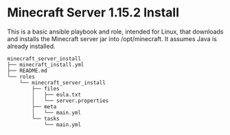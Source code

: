 # Minecraft Server 1.15.2 Install #

This is a basic ansible playbook and role, intended for Linux, that
downloads and installs the Minecraft server jar into /opt/minecraft. It
assumes Java is already installed.

```
minecraft_server_install
├── minecraft_install.yml
├── README.md
└── roles
    └── minecraft_server_install
        ├── files
        │   ├── eula.txt
        │   └── server.properties
        ├── meta
        │   └── main.yml
        └── tasks
            └── main.yml
```
